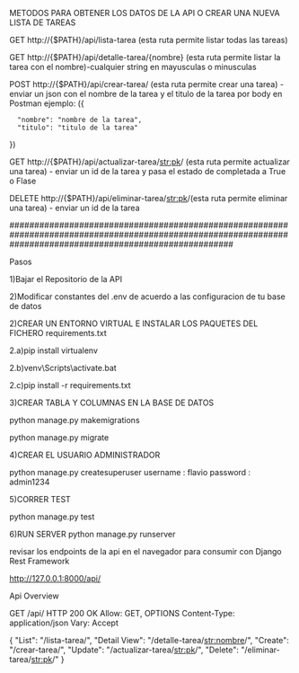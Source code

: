 METODOS PARA OBTENER LOS DATOS DE LA API O CREAR UNA NUEVA LISTA DE TAREAS



GET   http://{$PATH}/api/lista-tarea (esta ruta permite listar todas las tareas)

GET   http://{$PATH}/api/detalle-tarea/{nombre} (esta ruta permite listar la tarea con el nombre)-cualquier string en mayusculas o minusculas

POST  http://{$PATH}/api/crear-tarea/ (esta ruta permite crear una tarea) - enviar un json con el nombre de la tarea y el titulo de la tarea por body en Postman ejemplo: ({

      "nombre": "nombre de la tarea",
      "titulo": "titulo de la tarea"

})



GET http://{$PATH}/api/actualizar-tarea/<str:pk>/ (esta ruta permite actualizar una tarea) - enviar un id de la tarea y pasa el estado de completada a True o Flase


DELETE http://{$PATH}/api/eliminar-tarea/<str:pk>/(esta ruta permite eliminar una tarea) - enviar un id de la tarea

#############################################################################################################################################################

Pasos 

1)Bajar el Repositorio de la API

2)Modificar constantes del .env de acuerdo a las configuracion de tu base de datos 


2)CREAR UN ENTORNO VIRTUAL E INSTALAR LOS PAQUETES DEL FICHERO requirements.txt

2.a)pip install virtualenv

2.b)venv\Scripts\activate.bat

2.c)pip install -r requirements.txt

3)CREAR TABLA Y COLUMNAS EN LA BASE DE DATOS

python manage.py makemigrations

python manage.py migrate

4)CREAR EL USUARIO ADMINISTRADOR

python manage.py createsuperuser
username : flavio
password : admin1234

5)CORRER TEST

python manage.py test

6)RUN SERVER
python manage.py runserver

revisar los endpoints de la api en el navegador para consumir con Django Rest Framework 


http://127.0.0.1:8000/api/

Api Overview 

GET /api/
HTTP 200 OK
Allow: GET, OPTIONS
Content-Type: application/json
Vary: Accept

{
    "List": "/lista-tarea/",
    "Detail View": "/detalle-tarea/<str:nombre>/",
    "Create": "/crear-tarea/",
    "Update": "/actualizar-tarea/<str:pk>/",
    "Delete": "/eliminar-tarea/<str:pk>/"
}










